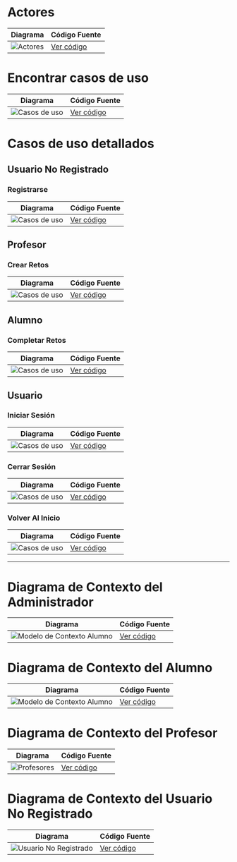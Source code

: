 # Actores

| Diagrama | Código Fuente |
|----------|---------------|
| ![Actores](https://github.com/celiabecerril/24-25-IdSw1-SDR/blob/main/Documentos/Imagenes/Actores/Actores.svg) | [Ver código](https://github.com/celiabecerril/24-25-IdSw1-SDR/blob/main/Documentos/Actores/Actores.puml) |

# Encontrar casos de uso 

| Diagrama | Código Fuente |
|----------|---------------|
| ![Casos de uso](https://github.com/celiabecerril/24-25-IdSw1-SDR/blob/main/Documentos/Imagenes/CasosDeUso/CasosDeUso.svg) | [Ver código](https://github.com/celiabecerril/24-25-IdSw1-SDR/blob/main/Documentos/CasosUso/CasosUso.puml) |

# Casos de uso detallados

## Usuario No Registrado
### Registrarse 
| Diagrama | Código Fuente |
|----------|---------------|
| ![Casos de uso](https://github.com/celiabecerril/24-25-IdSw1-SDR/blob/main/Documentos/Imagenes/DetallarCasosDeUso/Registrarse.svg) | [Ver código](https://github.com/celiabecerril/24-25-IdSw1-SDR/blob/main/Documentos/DetallarCasosDeUso/Registrarse.puml) |

## Profesor
### Crear Retos 
| Diagrama | Código Fuente |
|----------|---------------|
| ![Casos de uso](https://github.com/celiabecerril/24-25-IdSw1-SDR/blob/main/Documentos/Imagenes/DetallarCasosDeUso/CrearRetos.svg) | [Ver código](https://github.com/celiabecerril/24-25-IdSw1-SDR/blob/main/Documentos/DetallarCasosDeUso/CrearRetos.puml) |

## Alumno
### Completar Retos 
| Diagrama | Código Fuente |
|----------|---------------|
| ![Casos de uso](https://github.com/celiabecerril/24-25-IdSw1-SDR/blob/main/Documentos/Imagenes/DetallarCasosDeUso/CompletarRetos.svg) | [Ver código](https://github.com/celiabecerril/24-25-IdSw1-SDR/blob/main/Documentos/DetallarCasosDeUso/CompletarRetos.puml) |

## Usuario 
### Iniciar Sesión 
| Diagrama | Código Fuente |
|----------|---------------|
| ![Casos de uso](https://github.com/celiabecerril/24-25-IdSw1-SDR/blob/main/Documentos/Imagenes/DetallarCasosDeUso/IniciarSesion.svg) | [Ver código](https://github.com/celiabecerril/24-25-IdSw1-SDR/blob/main/Documentos/DetallarCasosDeUso/IniciarSesion.puml) |

### Cerrar Sesión 
| Diagrama | Código Fuente |
|----------|---------------|
| ![Casos de uso](https://github.com/celiabecerril/24-25-IdSw1-SDR/blob/main/Documentos/Imagenes/DetallarCasosDeUso/CerrarSesion.svg) | [Ver código](https://github.com/celiabecerril/24-25-IdSw1-SDR/blob/main/Documentos/DetallarCasosDeUso/CerrarSesion.puml) |

### Volver Al Inicio 
| Diagrama | Código Fuente |
|----------|---------------|
| ![Casos de uso](https://github.com/celiabecerril/24-25-IdSw1-SDR/blob/main/Documentos/Imagenes/DetallarCasosDeUso/VolverAlInicio.svg) | [Ver código](https://github.com/celiabecerril/24-25-IdSw1-SDR/blob/main/Documentos/DetallarCasosDeUso/VolverAlInicio.puml) |

---

# Diagrama de Contexto del Administrador
| Diagrama | Código Fuente |
|----------|---------------|
| ![Modelo de Contexto Alumno](https://github.com/celiabecerril/24-25-IdSw1-SDR/blob/main/Documentos/Imagenes/DiagramasContexto/AdminContexto.svg) | [Ver código](https://github.com/celiabecerril/24-25-IdSw1-SDR/blob/main/Documentos/ModeloDeContexto/AdministradorContexto.puml) |

# Diagrama de Contexto del Alumno
| Diagrama | Código Fuente |
|----------|---------------|
| ![Modelo de Contexto Alumno](https://github.com/celiabecerril/24-25-IdSw1-SDR/blob/main/Documentos/Imagenes/DiagramasContexto/AlumnoContexto.svg) | [Ver código](https://github.com/celiabecerril/24-25-IdSw1-SDR/blob/main/Documentos/ModeloDeContexto/AlumnosContexto.puml) |

# Diagrama de Contexto del Profesor
| Diagrama | Código Fuente |
|----------|---------------|
| ![Profesores](https://github.com/celiabecerril/24-25-IdSw1-SDR/blob/main/Documentos/Imagenes/DiagramasContexto/ProfesorContexto.svg) | [Ver código](https://github.com/celiabecerril/24-25-IdSw1-SDR/blob/main/Documentos/ModeloDeContexto/ProfesorContexto.puml) |

# Diagrama de Contexto del Usuario No Registrado
| Diagrama | Código Fuente |
|----------|---------------|
| ![Usuario No Registrado](https://github.com/celiabecerril/24-25-IdSw1-SDR/blob/main/Documentos/Imagenes/DiagramasContexto/UsuarioNoRegistradoContexto.svg) | [Ver código](https://github.com/celiabecerril/24-25-IdSw1-SDR/blob/main/Documentos/ModeloDeContexto/UsuarioNoRegistradoContexto.puml) |

